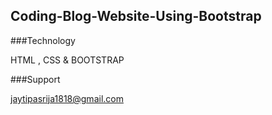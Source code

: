 ## Coding-Blog-Website-Using-Bootstrap

###Technology

HTML , CSS & BOOTSTRAP

###Support

jaytipasrija1818@gmail.com
